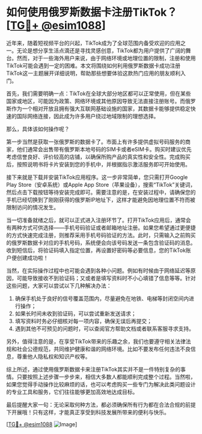 # 如何使用俄罗斯数据卡注册TikTok？[[TG💪+ @esim1088](https://t.me/s/esim1088)]

近年来，随着短视频平台的兴起，TikTok成为了全球范围内备受欢迎的应用之一。无论是想分享生活点滴还是寻找灵感创意，TikTok都为用户提供了广阔的舞台。然而，对于一些海外用户来说，由于网络环境或地理位置的限制，注册和使用TikTok可能会遇到一定的困难。本文将围绕如何利用俄罗斯数据卡成功注册TikTok这一主题展开详细说明，帮助那些想要体验这款热门应用的朋友顺利入门。

首先，我们需要明确一点：TikTok在全球大部分地区都可以正常使用，但在某些国家或地区，可能因为政策、网络环境或其他原因导致无法直接注册账号。而俄罗斯作为一个相对开放且拥有强大互联网基础设施的国家，其数据卡能够提供稳定快速的国际网络连接，因此成为许多用户绕过地域限制的理想选择。

那么，具体该如何操作呢？

第一步当然是获取一张俄罗斯的数据卡了。市面上有许多提供虚拟号码服务的商家，他们通常会出售带有俄罗斯本地号码的SIM卡或者eSIM卡。购买时建议优先考虑信誉良好、评价较高的店铺，以确保所购产品的真实性和安全性。完成购买后，按照说明书将卡片安装到您的手机中，并根据指示激活服务即可开始使用。

接下来就是下载并安装TikTok应用程序。这一步非常简单，您只需打开Google Play Store（安卓系统）或Apple App Store（苹果设备），搜索“TikTok”关键词，然后点击下载按钮等待安装完成即可。需要注意的是，在安装过程中，请确保您的手机已经切换到了刚刚获得的俄罗斯IP地址下，这样才能避免因地理位置不符而被限制访问的情况发生。

当一切准备就绪之后，就可以正式进入注册环节了。打开TikTok应用后，通常会有两种方式可供选择——手机号码验证或者邮箱地址注册。如果您希望通过更便捷的方式快速完成注册，则推荐采用手机号码验证的方法。此时，只需输入之前购买的俄罗斯数据卡对应的手机号码，系统便会向该号码发送一条包含验证码的消息。收到短信后，将验证码填入指定位置，再设置好密码等必要信息，您的TikTok账户便创建成功啦！

当然，在实际操作过程中也可能会遇到各种小问题。例如有时候由于网络延迟等原因，可能导致接收不到验证码；又或者是填写资料时不小心填错了信息等等。针对这些问题，大家可以尝试以下几种解决办法：

1. 确保手机处于良好的信号覆盖范围内，尽量避免在地铁、电梯等封闭空间内进行操作；
2. 如果长时间未收到验证码，可以尝试重新发送请求；
3. 填写资料时务必仔细核对每一项内容，确保无误后再提交；
4. 遇到其他不可预见的问题时，可以查阅官方帮助文档或者联系客服寻求支持。

另外，值得注意的是，在享受TikTok带来的乐趣之余，我们也要遵守相关法律法规和社会公德规范，共同维护健康和谐的网络环境。比如不要发布任何违法不良信息，尊重他人隐私权和知识产权等。

综上所述，通过使用俄罗斯数据卡来注册TikTok其实并不是一件特别复杂的事情。只要按照上述步骤一步步来，相信大多数人都能顺利完成整个过程。当然啦，如果您觉得手动操作比较麻烦的话，也可以考虑购买一些专门为解决此类问题设计的专业工具和服务，它们往往能够更加高效地达成目标。

最后提醒大家一句：无论采取何种方法，都必须确保所有行为都在合法合规的前提下开展哦！只有这样，才能真正享受到科技发展所带来的便利与快乐。

[[TG💪+ @esim1088](https://t.me/s/esim1088) ![Image](https://i.postimg.cc/4NQfJmqS/Snipaste-2025-05-13-00-14-12.png)]